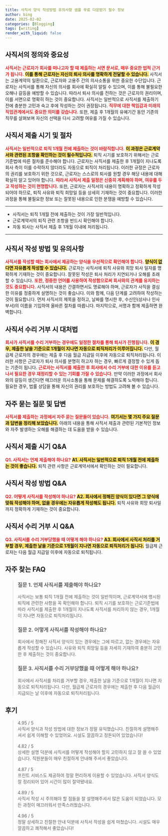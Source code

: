 ```yaml
---
title: 사직서 양식 작성방법 유의사항 샘플 무료 다운받기 필수 정보
author: bing
date: 2025-02-02
categories: [Blogging]
tags: [writing]
render_with_liquid: false
---
```



<h2 id='사직서의 정의와 중요성'>사직서의 정의와 중요성</h2>

<p><b><span style="color: #ee2323;">사직서는 근로자가 회사를 떠나고자 할 때 제출하는 서면 문서로, 매우 중요한 법적 근거가 됩니다.</span></b> <b><span style="background-color: #ffe066;">이를 통해 근로자는 자신의 퇴사 의사를 명확하게 전달할 수 있습니다.</span></b> 사직서는 고용계약의 일환으로, 근로자와 고용주 간의 의사소통을 위한 중요한 수단입니다. 근로자는 사직서를 통해 자신의 의사를 회사에 확실히 알릴 수 있으며, 이를 통해 불필요한 오해나 갈등을 예방할 수 있습니다. 따라서 퇴사 의사를 전하는 것은 근로자의 권리이며, 이를 서면으로 명확히 하는 것이 중요합니다. 사직서는 일반적으로 사직서를 제출하기 전에 충분한 고민과 숙고 후에 작성하는 것이 권장됩니다. <b><span style="color: #ee2323;">직무에 대한 책임감과 미래의 직업관계에서도 중요한 의미를 갖습니다.</span></b> 또한, 제출 후 1개월의 유예기간 동안 기존의 직무를 살펴보며 자신의 선택을 다시 고려할 여유를 가질 수 있습니다.</p>

<h2 id='사직서 제출 시기 및 절차'>사직서 제출 시기 및 절차</h2>

<p><b><span style="color: #ee2323;">사직서는 일반적으로 퇴직 1개월 전에 제출하는 것이 바람직합니다.</span></b> <b><span style="background-color: #ffe066;">이 과정은 근로계약서와 관련된 조항을 확인하는 것이 필수적입니다.</span></b> 퇴직 시기를 보호하기 위해서는 근로기준법에 따른 절차를 준수해야 합니다. 근로자는 사직서를 제출한 후 1개월이 지나도록 회사 측이 이를 수락하지 않더라도 자동으로 퇴직이 처리됩니다. 이러한 규정은 근로자의 권리를 보호하기 위한 것으로, 근로자는 스스로의 퇴사를 원할 경우 해당 내용에 대해 확실히 알고 있어야 합니다. <b><span style="color: #ee2323;">따라서 사직서 제출 일정은 신중히 계획해야 하며, 여유를 두고 작성하는 것이 현명합니다.</span></b> 또한, 근로자는 사직서의 내용이 명확하고 정확하게 작성되어야 하므로, 퇴직 사유와 퇴직 희망일 등을 상세히 기재하는 것이 중요합니다. 이러한 과정을 통해 불필요한 정보 또는 잘못된 내용으로 인한 분쟁을 예방할 수 있습니다.</p>

<hr />

<ul>
    <li>사직서는 퇴직 1개월 전에 제출하는 것이 가장 일반적입니다.</li>
    <li>근로계약서의 퇴직 관련 조항을 반드시 확인해야 합니다.</li>
    <li>자동 퇴사는 사직서 제출 후 1개월 이내에 처리됩니다.</li>
</ul>

<hr />

<h2 id='사직서 작성 방법 및 유의사항'>사직서 작성 방법 및 유의사항</h2>

<p><b><span style="color: #ee2323;">사직서를 작성할 때는 회사에서 제공하는 양식을 우선적으로 확인해야 합니다.</span></b> <b><span style="background-color: #ffe066;">양식이 없다면 자유롭게 작성할 수 있습니다.</span></b> 근로자는 사직서에 퇴직 사유와 희망 퇴사 일자를 명확하게 기재하는 것이 중요합니다. 잘못된 작성은 퇴사 처리가 지연되거나 오해를 초래할 수 있습니다. <b><span style="color: #ee2323;">또한, 정중한 언어를 사용하여 작성함으로써 회사와의 관계를 유지하는 것도 중요합니다.</span></b> 사직서의 내용은 간결하면서도 명료해야 하며, 근로자가 사직을 결심한 이유를 정중하게 설명하는 것이 좋습니다. 이와 함께, 다음 단계를 고려하여 작성하는 것이 필요합니다. 먼저 사직서의 제목을 정하고, 날짜를 명시한 후, 수신인(상사나 인사부서)의 이름을 기입하여 올바른 절차를 따릅니다. 마지막으로, 서명과 함께 제출하면 완벽합니다.</p>

<h2 id='사직서 수리 거부 시 대처법'>사직서 수리 거부 시 대처법</h2>

<p><b><span style="color: #ee2323;">회사가 사직서를 수리 거부하는 경우에도 일정한 절차를 통해 퇴사가 진행됩니다.</span></b> <b><span style="background-color: #ffe066;">이 경우, 제출한 날을 기준으로 1개월이 지나면 자동으로 퇴직처리가 이루어집니다.</span></b> 다만, 월급제 근로자의 경우에는 제출 후 다음 월급 지급일 이후에 자동으로 퇴직처리됩니다. 이러한 사항은 근로자가 퇴사 의사를 분명히 하고자 하는 경우, 빠르게 결정할 수 있게 돕는 기준이 됩니다. <b><span style="color: #ee2323;">근로자는 사직서를 제출한 후 회사에서 수리 거부에 대한 이유를 듣고 나서 필요한 경우 재정리할 수 있는 기회를 가질 수 있습니다.</span></b> 만약 이러한 과정에서 회사와의 갈등이 생긴다면 매끄러운 의사소통을 통해 문제를 해결하도록 노력해야 합니다. 필요한 경우, 법률 상담을 통해 자신의 권리를 보호하는 방법도 고려해 볼 수 있습니다.</p>

<h2 id='자주 묻는 질문 및 답변'>자주 묻는 질문 및 답변</h2>

<p><b><span style="color: #ee2323;">사직서를 제출하는 과정에서 자주 묻는 질문들이 있습니다.</span></b> <b><span style="background-color: #ffe066;">여기서는 몇 가지 주요 질문과 답변을 정리해 보았습니다.</span></b> 아래의 내용을 통해 사직서 제출과 관련된 기본적인 정보와 자주 발생하는 오해를 해결하는 데 도움을 받을 수 있습니다.</p>

<h2 id='사직서 제출 시기 Q&A'>사직서 제출 시기 Q&A</h2>

<p><b><span style="color: #ee2323;">Q1. 사직서는 언제 제출해야 하나요?</span></b> <b><span style="background-color: #ffe066;">A1. 사직서는 일반적으로 퇴직 1개월 전에 제출하는 것이 좋습니다.</span></b> 퇴직 관련 사항은 근로계약서에서 확인하는 것이 필요합니다.</p>

<h2 id='사직서 작성 방법 Q&A'>사직서 작성 방법 Q&A</h2>

<p><b><span style="color: #ee2323;">Q2. 어떻게 사직서를 작성해야 하나요?</span></b> <b><span style="background-color: #ffe066;">A2. 회사에서 정해진 양식이 있다면 그 양식에 맞춰 작성해야 하며, 없을 경우에는 자유롭게 작성해도 됩니다.</span></b> 퇴직 사유와 희망 퇴사일까지 정확하게 기재하는 것이 중요합니다.</p>

<h2 id='사직서 수리 거부 시 Q&A'>사직서 수리 거부 시 Q&A</h2>

<p><b><span style="color: #ee2323;">Q3. 사직서를 수리 거부당했을 때 어떻게 해야 하나요?</span></b> <b><span style="background-color: #ffe066;">A3. 회사에서 사직서 처리를 거부할 경우, 제출한 날을 기준으로 1개월이 지나면 자동으로 퇴직처리가 됩니다.</span></b> 월급제 근로자는 다음 월급 지급일 이후에 자동으로 퇴직됩니다.</p>


<h2 id='자주_찾는_FAQ'>자주 찾는 FAQ</h2>
<div itemscope="" itemtype="https://schema.org/FAQPage"> 
<blockquote> 
<div itemscope="" itemprop="mainEntity" itemtype="https://schema.org/Question"> 
<h3 itemprop="name">질문 1. 언제 사직서를 제출해야 하나요?</h3> 
<div itemscope="" itemprop="acceptedAnswer" itemtype="https://schema.org/Answer"> 
<span itemprop="text"> 
<p>사직서는 보통 퇴직 1개월 전에 제출하는 것이 일반적이며, 근로계약서에 명시된 퇴직에 관련한 사항을 꼭 확인해야 합니다. 퇴직 시기를 보호하는 근로기준법에 따라 사직서를 제출한 후 1개월이 지나도록 사직서를 처리하지 않는 경우, 1개월이 지나면 자동으로 퇴직처리됩니다.</p> 
</span> 
</div> 
</div> 

<div itemscope="" itemprop="mainEntity" itemtype="https://schema.org/Question"> 
<h3 itemprop="name">질문 2. 어떻게 사직서를 작성해야 하나요?</h3> 
<div itemscope="" itemprop="acceptedAnswer" itemtype="https://schema.org/Answer"> 
<span itemprop="text"> 
<p>회사에서 정해진 사직서 양식이 있는 경우에는 그에 따르고, 없는 경우에는 자유롭게 작성할 수 있습니다. 사유와 퇴직 희망일 등을 자세히 기재하여 충분히 고민한 후 제출하는 것이 중요합니다.</p> 
</span> 
</div> 
</div> 

<div itemscope="" itemprop="mainEntity" itemtype="https://schema.org/Question"> 
<h3 itemprop="name">질문 3. 사직서를 수리 거부당했을 때 어떻게 해야 하나요?</h3> 
<div itemscope="" itemprop="acceptedAnswer" itemtype="https://schema.org/Answer"> 
<span itemprop="text"> 
<p>회사에서 사직서를 처리를 거부할 경우, 제출한 날을 기준으로 1개월이 지나면 자동으로 퇴직처리됩니다. 다만, 월급제 근로자의 경우에는 제출한 후 다음 월급이 지급되는 날 이후에 자동으로 퇴직처리됩니다.</p> 
</span> 
</div> 
</div> 
</blockquote> 
</div>
<h2 id='후기'>후기</h2>
<div itemscope itemtype="https://schema.org/Product">
  <blockquote>
  <div itemprop="review" itemscope itemtype="https://schema.org/Review">
      <div itemprop="reviewRating" itemscope itemtype="https://schema.org/Rating"> <span itemprop="ratingValue">4.95</span> / <span itemprop="bestRating">5</span> </div>
      <span itemprop="reviewBody">사직서 양식과 작성 방법에 대한 정보가 정말 유익했습니다. 친절하게 설명해주셔서 쉽게 이해할 수 있었어요. 시설도 깔끔하고 정돈되어 있었습니다!</span>
  </div>
  <br>
  <div itemprop="review" itemscope itemtype="https://schema.org/Review">
      <div itemprop="reviewRating" itemscope itemtype="https://schema.org/Rating"> <span itemprop="ratingValue">4.82</span> / <span itemprop="bestRating">5</span> </div>
      <span itemprop="reviewBody">상세한 설명 덕분에 사직서를 어떻게 작성해야 할지 고민하지 않고 잘 쓸 수 있었습니다. 직원분들이 매우 친절하게 안내해 주셔서 좋았습니다.</span>
  </div>
  <br>
  <div itemprop="review" itemscope itemtype="https://schema.org/Review">
      <div itemprop="reviewRating" itemscope itemtype="https://schema.org/Rating"> <span itemprop="ratingValue">4.87</span> / <span itemprop="bestRating">5</span> </div>
      <span itemprop="reviewBody">프린트 서비스도 제공하여 정말 편리하게 이용할 수 있었습니다. 사직서 양식도 잘 정리되어 있어 시간이 많이 절약됐네요.</span>
  </div>
  <br>
  <div itemprop="review" itemscope itemtype="https://schema.org/Review">
      <div itemprop="reviewRating" itemscope itemtype="https://schema.org/Rating"> <span itemprop="ratingValue">4.89</span> / <span itemprop="bestRating">5</span> </div>
      <span itemprop="reviewBody">사직서 작성 시 주의해야 할 점들을 잘 설명해주셔서 많은 도움이 되었습니다. 모든 과정이 매끄러워서 만족스러웠습니다.</span>
  </div>
  <br>
  <div itemprop="review" itemscope itemtype="https://schema.org/Review">
      <div itemprop="reviewRating" itemscope itemtype="https://schema.org/Rating"> <span itemprop="ratingValue">4.96</span> / <span itemprop="bestRating">5</span> </div>
      <span itemprop="reviewBody">정말 상세하고 친절한 안내 덕분에 사직서 작성을 쉽게 마쳤습니다. 시설도 매우 깔끔하고 쾌적해서 좋았습니다!</span>
  </div>
  </blockquote>
</div>
